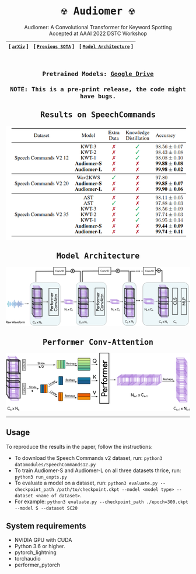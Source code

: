 <div align="center">


<samp>


# ☢️ Audiomer ☢️ 

</samp>
  
Audiomer: A Convolutional Transformer for Keyword Spotting
<br>
Accepted at AAAI 2022 DSTC Workshop 
  
| **[ [```arXiv```](<https://arxiv.org/abs/2109.10252>) ]** | **[ [```Previous SOTA```](<https://github.com/ARM-software/keyword-transformer>) ]** |**[ [```Model Architecture```](<assets/Audiomer.jpeg>) ]** |
|:-------------------:|:-------------------:|:-------------------:|

<br>
<samp>

### Pretrained Models: [Google Drive](<https://drive.google.com/drive/folders/1yw2Rc84e6xgBteMYPIL1ny9XELnve3FX?usp=sharing>)
### NOTE: This is a pre-print release, the code might have bugs.
  
<h2> Results on SpeechCommands </h2>

</samp> 

<img src="assets/results.png">

<samp>

<h2> Model Architecture </h2>

</samp> 
  
<img src="assets/Audiomer.png">

<samp>

<h2> Performer Conv-Attention </h2>

</samp>   
  
<img src="assets/ConvAttention.png">

---  
  
</div>

## Usage
  To reproduce the results in the paper, follow the instructions:

- To download the Speech Commands v2 dataset, run: `python3 datamodules/SpeechCommands12.py`
- To train Audiomer-S and Audiomer-L on all three datasets thrice, run: `python3 run_expts.py`
- To evaluate a model on a dataset, run: `python3 evaluate.py --checkpoint_path /path/to/checkpoint.ckpt --model <model type> --dataset <name of dataset>`.
- For example: `python3 evaluate.py --checkpoint_path ./epoch=300.ckpt --model S --dataset SC20`

## System requirements
- NVIDIA GPU with CUDA
- Python 3.6 or higher.
- pytorch_lightning
- torchaudio
- performer_pytorch
